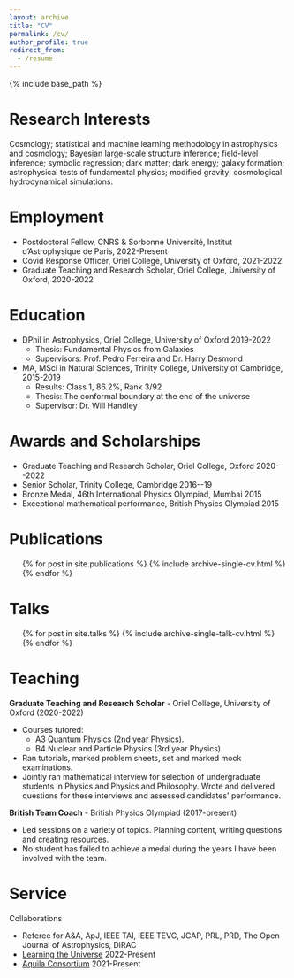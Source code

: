 ```yaml
---
layout: archive
title: "CV"
permalink: /cv/
author_profile: true
redirect_from:
  - /resume
---
```


{% include base_path %}

Research Interests
======

Cosmology;
statistical and machine learning methodology in astrophysics and cosmology;
Bayesian large-scale structure inference;
field-level inference;
symbolic regression;
dark matter;
dark energy;
galaxy formation;
astrophysical tests of fundamental physics;
modified gravity;
cosmological hydrodynamical simulations.

Employment
======

* Postdoctoral Fellow, CNRS & Sorbonne Université, Institut d’Astrophysique de Paris, 2022-Present
* Covid Response Officer, Oriel College, University of Oxford, 2021-2022
* Graduate Teaching and Research Scholar, Oriel College, University of Oxford, 2020-2022

Education
======

* DPhil in Astrophysics, Oriel College, University of Oxford 2019-2022
  * Thesis: Fundamental Physics from Galaxies
  * Supervisors: Prof. Pedro Ferreira and Dr. Harry Desmond
* MA, MSci in Natural Sciences, Trinity College, University of Cambridge, 2015-2019
  * Results: Class 1, 86.2%, Rank 3/92
  * Thesis: The conformal boundary at the end of the universe
  * Supervisor: Dr. Will Handley


Awards and Scholarships
======

* Graduate Teaching and Research Scholar, Oriel College, Oxford 2020--2022
* Senior Scholar, Trinity College, Cambridge 2016--19
* Bronze Medal, 46th International Physics Olympiad, Mumbai 2015
* Exceptional mathematical performance, British Physics Olympiad 2015

Publications
======
  <ul>{% for post in site.publications %}
    {% include archive-single-cv.html %}
  {% endfor %}</ul>
  
Talks
======
  <ul>{% for post in site.talks %}
    {% include archive-single-talk-cv.html %}
  {% endfor %}</ul>
  
Teaching
======

**Graduate Teaching and Research Scholar** - Oriel College, University of Oxford (2020-2022)
* Courses tutored:
  * A3 Quantum Physics (2nd year Physics).
  * B4 Nuclear and Particle Physics (3rd year Physics).
* Ran tutorials, marked problem sheets, set and marked mock examinations.
* Jointly ran mathematical interview for selection of undergraduate students in Physics and Physics and Philosophy. Wrote and delivered questions for these interviews and assessed candidates' performance.

**British Team Coach** - British Physics Olympiad (2017-present)
* Led sessions on a variety of topics. Planning content, writing questions and creating resources.
* No student has failed to achieve a medal during the years I have been involved with the team.

Service
======

Collaborations
* Referee for A&A, ApJ, IEEE TAI, IEEE TEVC, JCAP, PRL, PRD, The Open Journal of Astrophysics, DiRAC
* [Learning the Universe](https://www.learning-the-universe.org/) 2022-Present
* [Aquila Consortium](https://www.aquila-consortium.org/) 2021-Present
  
